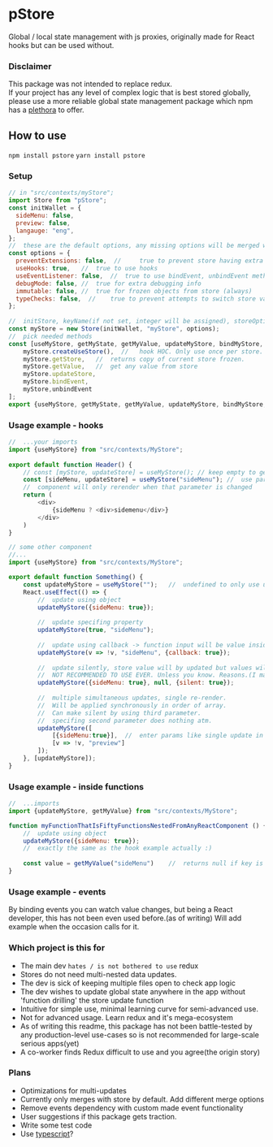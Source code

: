
# pStore   
Global / local state management with js proxies, originally made for React hooks but can be used without.  
  
### Disclaimer  
This package was not intended to replace redux.  
If your project has any level of complex logic that is best stored globally,  
please use a more reliable global state management package which npm has a [plethora](https://www.npmjs.com/search?q=state) to offer.  

## How to use  
`npm install pstore`
`yarn install pstore`

### Setup
```javascript
// in "src/contexts/myStore";
import Store from "pStore";
const initWallet = {  
  sideMenu: false,  
  preview: false,
  langauge: "eng",
};
//	these are the default options, any missing options will be merged with defaults.
const options = {
  preventExtensions: false,  // 	true to prevent store having extra properties after init.
  useHooks: true,	//	true to use hooks
  useEventListener: false,	//	true to use bindEvent, unbindEvent methods
  debugMode: false,	//	true for extra debugging info
  immutable: false,	//	true for frozen objects from store (always)
  typeChecks: false,  //	true to prevent attempts to switch store value to a different type(currently based on typeof, planning to expand features)
};
  
//	initStore, keyName(if not set, integer will be assigned), storeOptions
const myStore = new Store(initWallet, "myStore", options);  
//	pick needed methods
const [useMyStore, getMyState, getMyValue, updateMyStore, bindMyStore, unbindMyStore] = [  
	myStore.createUseStore(),  //	hook HOC. Only use once per store.
	myStore.getStore,	//	returns copy of current store frozen.
	myStore.getValue,	//	get any value from store 
	myStore.updateStore,
	myStore.bindEvent,
	myStore,unbindEvent
];
export {useMyStore, getMyState, getMyValue, updateMyStore, bindMyStore, unbindMyStore};
```  
### Usage example - hooks
```javascript
//	...your imports
import {useMyStore} from "src/contexts/MyStore";  
  
export default function Header() {  
	// const [myStore, updateStore] = useMyStore(); // keep empty to get entire object
	const [sideMenu, updateStore] = useMyStore("sideMenu");	//	use param name for single parameter
	//	component will only rerender when that parameter is changed
	return (
		<div>
			{sideMenu ? <div>sidemenu</div>}
		</div>
	)
}

// some other component
//...
import {useMyStore} from "src/contexts/MyStore";

export default function Something() {
	const updateMyStore = useMyStore("");	//	undefined to only use updateStore
	React.useEffect(() => {
		//	update using object
		updateMyStore({sideMenu: true});
		
		//	update specifing property
		updateMyStore(true, "sideMenu");
		
		//	update using callback -> function input will be value inside "sideMenu"
		updateMyStore(v => !v, "sideMenu", {callback: true});
		
		//	update silently, store value will by updated but values will not rerender
		//	NOT RECOMMENDED TO USE EVER. Unless you know. Reasons.(I made it so guess)
		updateMyStore({sideMenu: true}, null, {silent: true});
		
		//	multiple simultaneous updates, single re-render. 
		//	Will be applied synchronously in order of array. 
		//	Can make silent by using third parameter.
		//	specifing second parameter does nothing atm.
		updateMyStore([
			[{sideMenu:true}],	//	enter params like single update in array form
			[v => !v, "preview"]
		]);
	}, [updateMyStore]);
}
```

### Usage example - inside functions
```javascript
//	...imports
import {updateMyStore, getMyValue} from "src/contexts/MyStore";

function myFunctionThatIsFiftyFunctionsNestedFromAnyReactComponent () {
	//	update using object
	updateMyStore({sideMenu: true});
	//	exactly the same as the hook example actually :)
	
	const value = getMyValue("sideMenu")	//	returns null if key is not defined
}
```

### Usage example - events
By binding events you can watch value changes, but being a React developer, this has not been even used before.(as of writing)
Will add example when the occasion calls for it.

### Which project is this for  
- The main dev `hates / is not bothered to use` redux  
- Stores do not need multi-nested data updates.
- The dev is sick of keeping multiple files open to check app logic  
- The dev wishes to update global state anywhere in the app without 'function drilling' the store update function  
- Intuitive for simple use, minimal learning curve for semi-advanced use.  
- Not for advanced usage. Learn redux and it's mega-ecosystem  
- As of writing this readme, this package has not been battle-tested by any production-level use-cases so is not recommended for large-scale serious apps(yet)
- A co-worker finds Redux difficult to use and you agree(the origin story)


### Plans
- Optimizations for multi-updates
- Currently only merges with store by default. Add different merge options
- Remove events dependency with custom made event functionality
- User suggestions if this package gets traction.
- Write some test code
- Use [typescript](https://medium.com/javascript-scene/the-typescript-tax-132ff4cb175b)?